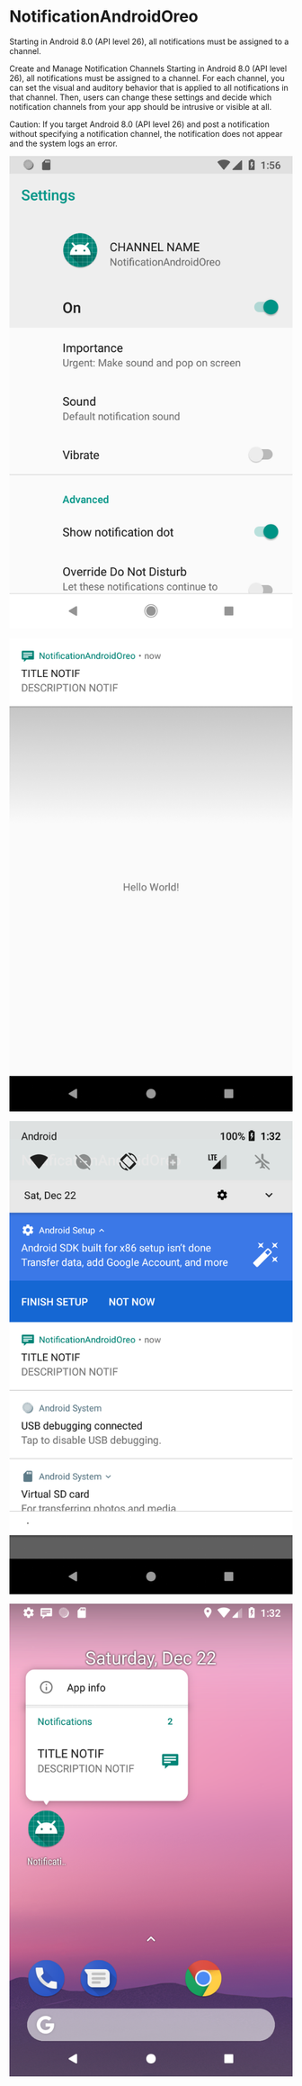 # NotificationAndroidOreo
Starting in Android 8.0 (API level 26), all notifications must be assigned to a channel.

Create and Manage Notification Channels
Starting in Android 8.0 (API level 26), all notifications must be assigned to a channel. 
For each channel, you can set the visual and auditory behavior that is applied to all notifications in that channel.
Then, users can change these settings and decide which notification 
channels from your app should be intrusive or visible at all.


Caution: If you target Android 8.0 (API level 26) and post a notification without specifying a notification channel, 
the notification does not appear and the system logs an error.




![](https://github.com/harunkor/NotificationAndroidOreo/blob/master/Screenshot_1545433023.png?raw=true)




![](https://github.com/harunkor/NotificationAndroidOreo/blob/master/Screenshot_1545431472.png?raw=true)




![](https://github.com/harunkor/NotificationAndroidOreo/blob/master/Screenshot_1545431528.png?raw=true)




![](https://github.com/harunkor/NotificationAndroidOreo/blob/master/Screenshot_1545431537.png?raw=true)


